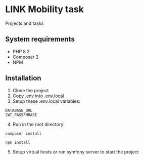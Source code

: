 # LINK Mobility task

Projects and tasks

## System requirements

- PHP 8.3
- Composer 2
- NPM

## Installation


1. Clone the project
2. Copy .env into .env.local
3. Setup these .env.local variables:

```
DATABASE_URL
JWT_PASSPHRASE
```
4. Run in the root directory:
```
composer install

npm install
```

5. Setup virtual hosts or run symfony server to start the project
